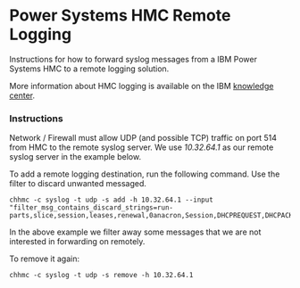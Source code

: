 # Power Systems HMC Remote Logging

Instructions for how to forward syslog messages from a IBM Power Systems HMC to a remote logging solution.

More information about HMC logging is available on the IBM [knowledge center](https://www.ibm.com/support/pages/hmc-logging-and-auditing).


### Instructions

Network / Firewall must allow UDP (and possible TCP) traffic on port 514 from HMC to the remote syslog server. We use *10.32.64.1* as our remote syslog server in the example below.

To add a remote logging destination, run the following command. Use the filter to discard unwanted messaged.

```shell
chhmc -c syslog -t udp -s add -h 10.32.64.1 --input "filter_msg_contains_discard_strings=run-parts,slice,session,leases,renewal,0anacron,Session,DHCPREQUEST,DHCPACK,CMD,CRON"
```

In the above example we filter away some messages that we are not interested in forwarding on remotely.

To remove it again:

```shell
chhmc -c syslog -t udp -s remove -h 10.32.64.1
```
